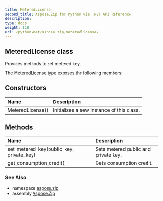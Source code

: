 ```yaml
---
title: MeteredLicense
second_title: Aspose.Zip for Python via .NET API Reference
description: 
type: docs
weight: 110
url: /python-net/aspose.zip/meteredlicense/
---
```


## MeteredLicense class

Provides methods to set metered key.

The MeteredLicense type exposes the following members:
## Constructors
| Name | Description |
| :- | :- |
|MeteredLicense()|Initializes a new instance of this class.|
## Methods
| Name | Description |
| :- | :- |
|set_metered_key(public_key, private_key)|Sets metered public and private key.|
|get_consumption_credit()|Gets consumption credit.|

### See Also

* namespace [aspose.zip](/zip/python-net/aspose.zip/)
* assembly [Aspose.Zip](/zip/python-net/)

